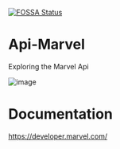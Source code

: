 [![FOSSA Status](https://app.fossa.com/api/projects/git%2Bgithub.com%2FBoscoBecker%2FApi-Marvel.svg?type=shield)](https://app.fossa.com/projects/git%2Bgithub.com%2FBoscoBecker%2FAApi-Marvel?ref=badge_shield)
# Api-Marvel
Exploring the Marvel Api

![image](https://user-images.githubusercontent.com/6303278/168331526-b4285449-e6af-4b2e-9a92-561335c33904.png)


# Documentation

https://developer.marvel.com/
